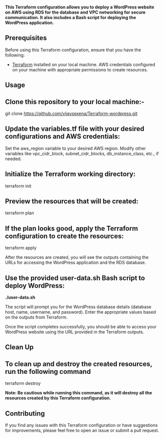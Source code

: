 **This Terraform configuration allows you to deploy a WordPress website on AWS using RDS for the database and VPC networking for secure communication. It also includes a Bash script for deploying the WordPress application.**

## Prerequisites

Before using this Terraform configuration, ensure that you have the following:

- [Terraform](https://www.terraform.io/downloads.html) installed on your local machine.
AWS credentials configured on your machine with appropriate permissions to create resources.

## Usage

## Clone this repository to your local machine:-
git clone https://github.com/vijaysexena/Terraform-wordpress.git 


## Update the variables.tf file with your desired configurations and AWS credentials:
Set the aws_region variable to your desired AWS region.
Modify other variables like vpc_cidr_block, subnet_cidr_blocks, db_instance_class, etc., if needed.


## Initialize the Terraform working directory:
terraform init


## Preview the resources that will be created:
terraform plan


## If the plan looks good, apply the Terraform configuration to create the resources:
terraform apply


After the resources are created, you will see the outputs containing the URLs for accessing the WordPress application and the RDS database.

## Use the provided user-data.sh Bash script to deploy WordPress:
 **./user-data.sh**
 
The script will prompt you for the WordPress database details (database host, name, username, and password). Enter the appropriate values based on the outputs from Terraform.

Once the script completes successfully, you should be able to access your WordPress website using the URL provided in the Terraform outputs.



## Clean Up
## To clean up and destroy the created resources, run the following command
terraform destroy


**Note: Be cautious while running this command, as it will destroy all the resources created by this Terraform configuration.**


## Contributing
If you find any issues with this Terraform configuration or have suggestions for improvements, please feel free to open an issue or submit a pull request.
